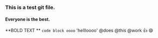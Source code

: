 ### This is a test git file.
#### Everyone is the best.

**BOLD TEXT **
`code block oooo`
'hellloooo'
@does
@this
@work
:thumbsup:
:smile:


